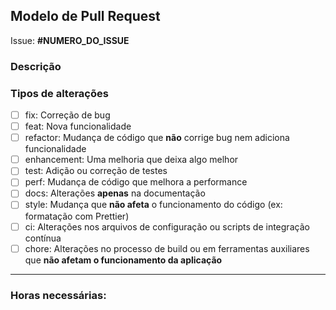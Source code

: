 ## Modelo de Pull Request

<!--- Forneça um resumo geral das suas alterações no título acima. -->

<!-- URL do issue vinculado automaticamente -->

Issue: **#NUMERO_DO_ISSUE**

### Descrição

<!--- Descreva suas alterações em detalhes -->

### Tipos de alterações

<!--- Que tipo de mudança seu código introduz? Marque com um `x` todas as opções que se aplicam: -->

- [ ] fix: Correção de bug
- [ ] feat: Nova funcionalidade
- [ ] refactor: Mudança de código que **não** corrige bug nem adiciona funcionalidade
- [ ] enhancement: Uma melhoria que deixa algo melhor
- [ ] test: Adição ou correção de testes
- [ ] perf: Mudança de código que melhora a performance
- [ ] docs: Alterações **apenas** na documentação
- [ ] style: Mudança que **não afeta** o funcionamento do código (ex: formatação com Prettier)
- [ ] ci: Alterações nos arquivos de configuração ou scripts de integração contínua
- [ ] chore: Alterações no processo de build ou em ferramentas auxiliares que **não afetam o funcionamento da aplicação**

---

### Horas necessárias:
